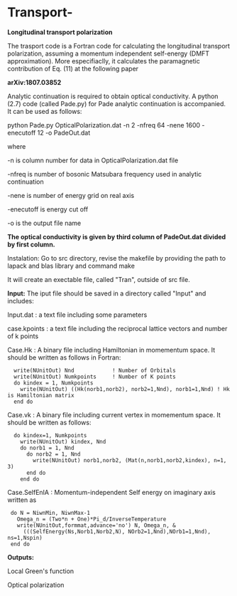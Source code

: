 # Transport-
**Longitudinal transport polarization**

The trasport code is a Fortran code for calculating the longitudinal transport polarization, assuming a momentum independent self-energy (DMFT approximation). More especifiaclly, it calculates the paramagnetic contribution of Eq. (11) at the following paper

**arXiv:1807.03852**

Analytic continuation is required to obtain optical conductivity. A python (2.7) code (called Pade.py) for Pade analytic continuation is accompanied. It can be used as follows:

python Pade.py  OpticalPolarization.dat -n 2  -nfreq  64  -nene 1600 -enecutoff 12 -o PadeOut.dat

where

-n is column number for data in OpticalPolarization.dat file

-nfreq is number of bosonic Matsubara frequency used in analytic continuation

-nene is number of energy grid on real axis

-enecutoff is energy cut off

-o is the output file name

**The optical conductivity is given by third column of PadeOut.dat divided by first column.**

Instalation:
Go to src directory, revise the makefile by providing the path to lapack and blas library  and command
make

It will create an exectable file, called "Tran", outside of src file.

**Input:**
The iput file should be saved in a directory called "Input" and includes:

Input.dat : a text file including some parameters

case.kpoints : a text file including the reciprocal lattice vectors and number of k points

Case.Hk : A binary file including Hamiltonian in momementum space. It should be written as follows in Fortran:

      write(NUnitOut) Nnd            ! Number of Orbitals
      write(NUnitOut) Numkpoints     ! Number of K points
      do kindex = 1, Numkpoints
        write(NUnitOut) ((Hk(norb1,norb2), norb2=1,Nnd), norb1=1,Nnd) ! Hk is Hamiltonian matrix
      end do
      
Case.vk : A binary file including current vertex in momementum space. It should be written as follows:

      do kindex=1, Numkpoints
        write(NUnitOut) kindex, Nnd
        do norb1 = 1, Nnd
          do norb2 = 1, Nnd
            write(NUnitOut) norb1,norb2, (Mat(n,norb1,norb2,kindex), n=1, 3)
          end do
        end do  
        
 Case.SelfEnIA : Momentum-independent Self energy on imaginary axis written as
 
     do N = NiwnMin, NiwnMax-1
       Omega_n = (Two*n + One)*Pi_d/InverseTemperature
       write(NUnitOut,formmat,advance='no') N, Omega_n, &
         (((SelfEnergy(Ns,Norb1,Norb2,N), NOrb2=1,Nnd),NOrb1=1,Nnd), ns=1,Nspin)
     end do
 
 
 **Outputs:** 
 
 Local Green's function
 
 Optical polarization
 
 


